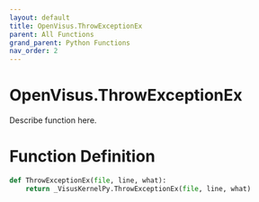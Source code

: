 ```yaml
---
layout: default
title: OpenVisus.ThrowExceptionEx
parent: All Functions
grand_parent: Python Functions
nav_order: 2
---
```


# OpenVisus.ThrowExceptionEx

Describe function here.

# Function Definition

```python
def ThrowExceptionEx(file, line, what):
    return _VisusKernelPy.ThrowExceptionEx(file, line, what)
```